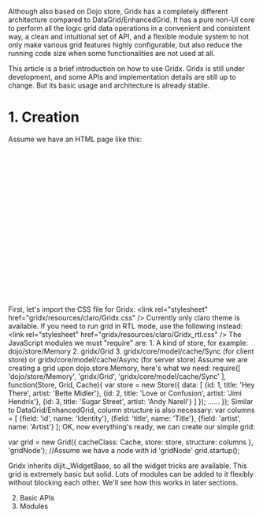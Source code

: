 Although also based on Dojo store, Gridx has a completely different architecture compared to DataGrid/EnhancedGrid. It has a pure non-UI core to perform all the logic grid data operations in a convenient and consistent way, a clean and intuitional set of API, and a flexible module system to not only make various grid features highly configurable, but also reduce the running code size when some functionalities are not used at all.

This article is a brief introduction on how to use Gridx. Gridx is still under development, and some APIs and implementation details are still up to change. But its basic usage and architecture is already stable.

# 1. Creation
Assume we have an HTML page like this:

<head>
	<title>Gridx Demo</title>
	<script type="text/javascript" src="../../dojo/dojo.js" data-dojo-config="async: true"></script>
</head>
<body>
	<!-- We'd like to show a grid here -->
	<div id="gridNode" style="width: 400px; height: 300px;"></div>
</body>

First, let's import the CSS file for Gridx:
	&lt;link rel="stylesheet" href="gridx/resources/claro/Gridx.css" /&gt;
Currently only claro theme is available. If you need to run grid in RTL mode, use the following instead:
	&lt;link rel="stylesheet" href="gridx/resources/claro/Gridx_rtl.css" /&gt;
The JavaScript modules we must "require" are:
	1. A kind of store, for example: dojo/store/Memory
	2. gridx/Grid
	3. gridx/core/model/cache/Sync (for client store) or gridx/core/model/cache/Async (for server store)
Assume we are creating a grid upon dojo.store.Memory, here's what we need:
require([
	'dojo/store/Memory',
	'gridx/Grid',
	'gridx/core/model/cache/Sync'
], function(Store, Grid, Cache){
	var store = new Store({
		data: [
			{id: 1, title: 'Hey There', artist: 'Bette Midler'},
			{id: 2, title: 'Love or Confusion', artist: 'Jimi Hendrix'},
			{id: 3, title: 'Sugar Street', artist: 'Andy Narell'}
	]
	});
	......
});
Similar to DataGrid/EnhancedGrid, column structure is also necessary:
	var columns = [
		{field: 'id', name: 'Identity'},
		{field: 'title', name: 'Title'},
		{field: 'artist', name: 'Artist'}
	];
OK, now everything's ready, we can create our simple grid:

var grid = new Grid({
	cacheClass: Cache,
	store: store,
	structure: columns
}, 'gridNode');	//Assume we have a node with id 'gridNode'
grid.startup();

Gridx inherits dijit._WidgetBase, so all the widget tricks are available. 
This grid is extremely basic but solid. Lots of modules can be added to it flexibly without blocking each other. We'll see how this works in later sections.

2. Basic APIs
3. Modules
